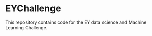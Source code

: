 # EYChallenge
This repository contains code for the EY data science and Machine Learning Challenge.
